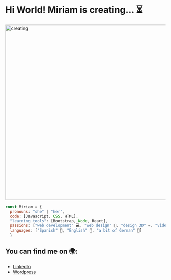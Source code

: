 <h1><strong>Hi World! Miriam is creating... ⏳</strong></h1>

<img align = "center" src = "https://images.pexels.com/photos/355952/pexels-photo-355952.jpeg?auto=compress&cs=tinysrgb&w=1260&h=750&dpr=1" alt = "creating" height = "550" width = "1000">

```js
const Miriam = { 
  pronouns: "she" | "her",
  code: [Javascript, CSS, HTML],
  "learning tools": [Bootstrap, Node, React],
  passions: ["web development" 💻, "web design" 🎨, "design 3D" ✏️, "videogames" 🎮, "keep on learning" 📚],
  languages: ["Spanish" 💯, "English" 💯, "a bit of German" 🤏]
  }
```

## You can find me on 🌍:
- [LinkedIn](https://www.linkedin.com/in/miriam-diaz-portales-58465a141/)
- [Wordpress](https://velusvi.wordpress.com/)

<!--
**MiriamDiazpc/MiriamDiazpc** is a ✨ _special_ ✨ repository because its `README.md` (this file) appears on your GitHub profile.

